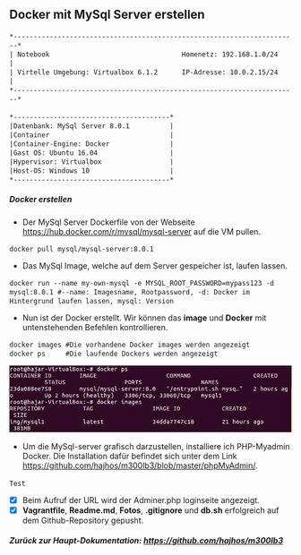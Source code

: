 ## Docker mit MySql Server erstellen

```
*-----------------------------------------------------------------------*
| Notebook                                 Homenetz: 192.168.1.0/24     |                      
| Virtelle Umgebung: Virtualbox 6.1.2      IP-Adresse: 10.0.2.15/24     |
*-----------------------------------------------------------------------*	

*---------------------------------------*                
|Datenbank: MySql Server 8.0.1          |
|Container                              |
|Container-Engine: Docker               |
|Gast OS: Ubuntu 16.04                  |
|Hypervisor: Virtualbox                 |
|Host-OS: Windows 10                    |
*---------------------------------------*	
```
##### Docker erstellen
- Der MySql Server Dockerfile von der Webseite https://hub.docker.com/r/mysql/mysql-server auf die VM pullen.
```
docker pull mysql/mysql-server:8.0.1
```
- Das MySql Image, welche auf dem Server gespeicher ist, laufen lassen.
```
docker run --name my-own-mysql -e MYSQL_ROOT_PASSWORD=mypass123 -d mysql:8.0.1 #--name: Imagesname, Rootpassword, -d: Docker im Hintergrund laufen lassen, mysql: Version
```
- Nun ist der Docker erstellt. Wir können das **image** und **Docker** mit untenstehenden Befehlen kontrollieren.
```
docker images #Die vorhandene Docker images werden angezeigt
docker ps     #Die laufende Dockers werden angezeigt
```
![](dockercontroll.JPG)

- Um die MySql-server grafisch darzustellen, installiere ich PHP-Myadmin Docker. Die Installation dafür befindet sich unter dem Link 
https://github.com/hajhos/m300lb3/blob/master/phpMyAdmin/.

`Test`
- [x] Beim Aufruf der URL wird der Adminer.php loginseite angezeigt.
- [x] **Vagrantfile**, **Readme.md**, **Fotos**, **.gitignore** und **db.sh** erfolgreich auf dem Github-Repository gepusht.

##### Zurück zur Haupt-Dokumentation: https://github.com/hajhos/m300lb3
